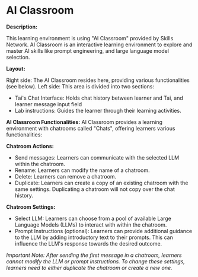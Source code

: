 # AI Classroom

**Description:** 

This learning environment is using "AI Classroom" provided by Skills Network. AI Classroom is an interactive learning environment to explore and master AI skills like prompt engineering, and large language model selection.

**Layout:**

Right side: The AI Classroom resides here, providing various functionalities (see below).
Left side: This area is divided into two sections:
- Tai's Chat Interface: Holds chat history between learner and Tai, and learner message input field
- Lab instructions: Guides the learner through their learning activities.

**AI Classroom Functionalities:**
AI Classroom provides a learning environment with chatrooms called "Chats", offering learners various functionalities:

**Chatroom Actions:**

 - Send messages: Learners can communicate with the selected LLM within the chatroom.
 - Rename: Learners can modify the name of a chatroom.
 - Delete: Learners can remove a chatroom.
 - Duplicate: Learners can create a copy of an existing chatroom with the same settings. Duplicating a chatroom will not copy over the chat history.

**Chatroom Settings:**

 - Select LLM: Learners can choose from a pool of available Large Language Models (LLMs) to interact with within the chatroom.
 - Prompt Instructions (optional): Learners can provide additional guidance to the LLM by adding introductory text to their prompts. This can influence the LLM's response towards the desired outcome.

_Important Note: After sending the first message in a chatroom, learners cannot modify the LLM or prompt instructions. To change these settings, learners need to either duplicate the chatroom or create a new one._
